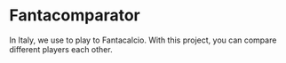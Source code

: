 # Fantacomparator
In Italy, we use to play to Fantacalcio. With this project, you can compare different players each other.
